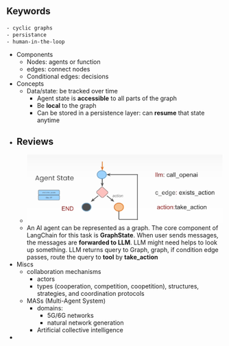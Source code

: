 ## Keywords
	- cyclic graphs
	- persistance
	- human-in-the-loop
- Components
	- Nodes: agents or function
	- edges: connect nodes
	- Conditional edges: decisions
- Concepts
	- Data/state: be tracked over time
		- Agent state is **accessible** to all parts of the graph
		- Be **local** to the graph
		- Can be stored in a persistence layer: can **resume** that state anytime
- ## Reviews
	- ![image.png](../assets/image_1737301254789_0.png)
	- An AI agent can be represented as a graph. The core component of LangChain for this task is **GraphState**. When user sends messages, the messages are **forwarded to LLM**. LLM might need helps to look up something. LLM returns query to Graph, graph, if condition edge passes, route the query to **tool** by **take_action**
- Miscs
	- collaboration mechanisms
		- actors
		- types (cooperation, competition, coopetition), structures, strategies, and coordination protocols
	- MASs (Multi-Agent System)
		- domains:
			- 5G/6G networks
			- natural network generation
		- Artificial collective intelligence
-